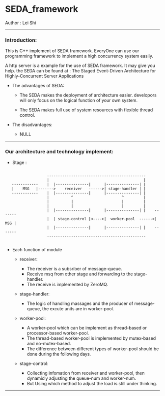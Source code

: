 # SEDA_framework

Author : Lei Shi

------------
### Introduction:

This is C++ implement of SEDA framework. EveryOne can use our programming framework to implement a high concurrency system easily.

A http server is a example for the use of SEDA framework. It may give you help. the SEDA can be found at : The Staged Event-Driven Architecture for Highly-Concurrent Server Applications

- The advantages of SEDA:
   
    - The SEDA makes the deployment of architecture easier. developors will only focus on the logical function of your own system.
   
    - The SEDA makes full use of system resources with flexible thread control.

- The disadvantages:

    - NULL

-----------

### Our architecture and technology implement:

- Stage :


```
                                    
                   ---------------------------------------------
                   |                                           |
   ------------    |  |---------------|      |---------------| |    
   |    MSG   |------->    receiver   ------>| stage-handler | |
   ------------    |  |---------------|      |---------------| |  
                   |          ^                      ^         |
                   |          |                      |         |
                   |          |                      |         |
                   |  |---------------|      |---------------| |    -------
                   |  | stage-control |<---->|  worker-pool  ------>| MSG |
                   |  |---------------|      |---------------| |    -------
                   ---------------------------------------------
                   
```

-   Each function of module
    -  receiver:
        - The receiver is a subsriber of message-queue.
        - Receive msq from other stage and forwarding to the stage-handler.
        - The receive is implemented by ZeroMQ.

    -  stage-handler:
        - The logic of handling massages and the producer of message-queue, the excute units are in worker-pool.

    -  worker-pool:
        - A worker-pool which can be implement as thread-based or processor-based worker-pool.
        - The thread-based worker-pool is implemented by mutex-based and no-mutex-based.
        - The difference between different types of worker-pool should be done during the following days.

    -  stage-control:
        - Collecting infomation from receiver and worker-pool, then dynamicly adjusting the queue-num and worker-num.
        -  But Using which method to adjust the load is still under thinking.

-----------------------------------------------------------------------------
